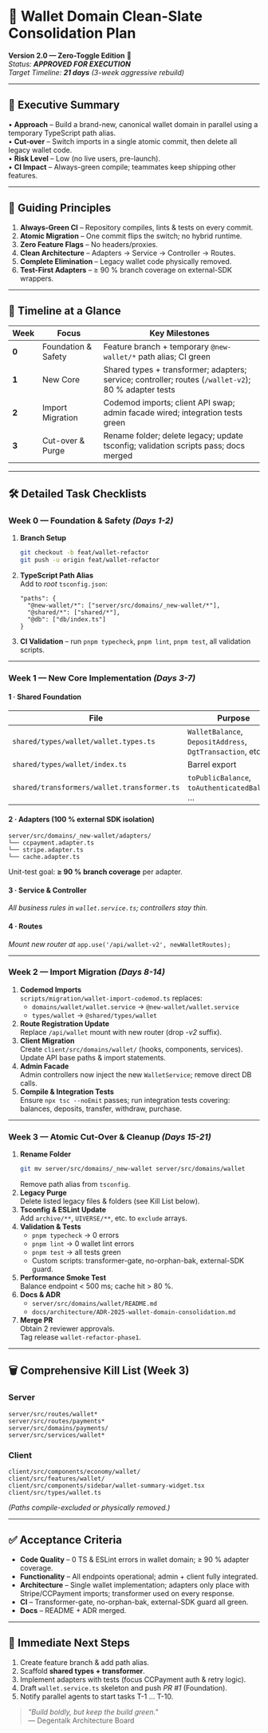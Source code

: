 # 🏦 Wallet Domain Clean-Slate Consolidation Plan  
**Version 2.0 — Zero-Toggle Edition** 🚀  
_Status: **APPROVED FOR EXECUTION**_  
_Target Timeline: **21 days** (3-week aggressive rebuild)_

---

## 📑 Executive Summary
• **Approach** – Build a brand-new, canonical wallet domain in parallel using a temporary TypeScript path alias.  
• **Cut-over** – Switch imports in a single atomic commit, then delete all legacy wallet code.  
• **Risk Level** – Low (no live users, pre-launch).  
• **CI Impact** – Always-green compile; teammates keep shipping other features.

---

## 🎯 Guiding Principles
1. **Always-Green CI** – Repository compiles, lints & tests on every commit.  
2. **Atomic Migration** – One commit flips the switch; no hybrid runtime.  
3. **Zero Feature Flags** – No headers/proxies.  
4. **Clean Architecture** – Adapters → Service → Controller → Routes.  
5. **Complete Elimination** – Legacy wallet code physically removed.  
6. **Test-First Adapters** – ≥ 90 % branch coverage on external-SDK wrappers.

---

## 📅 Timeline at a Glance
| Week | Focus | Key Milestones |
|------|-------|----------------|
| **0** | Foundation & Safety | Feature branch + temporary `@new-wallet/*` path alias; CI green |
| **1** | New Core | Shared types + transformer; adapters; service; controller; routes (`/wallet-v2`); 80 % adapter tests |
| **2** | Import Migration | Codemod imports; client API swap; admin facade wired; integration tests green |
| **3** | Cut-over & Purge | Rename folder; delete legacy; update tsconfig; validation scripts pass; docs merged |

---

## 🛠️ Detailed Task Checklists

### Week 0 — Foundation & Safety _(Days 1-2)_
1. **Branch Setup**  
   ```bash
   git checkout -b feat/wallet-refactor
   git push -u origin feat/wallet-refactor
   ```
2. **TypeScript Path Alias**  
   Add to *root* `tsconfig.json`:
   ```jsonc
   "paths": {
     "@new-wallet/*": ["server/src/domains/_new-wallet/*"],
     "@shared/*": ["shared/*"],
     "@db": ["db/index.ts"]
   }
   ```
3. **CI Validation** – run `pnpm typecheck`, `pnpm lint`, `pnpm test`, all validation scripts.

---

### Week 1 — New Core Implementation _(Days 3-7)_
#### 1 · Shared Foundation
| File | Purpose |
|------|---------|
| `shared/types/wallet/wallet.types.ts` | `WalletBalance`, `DepositAddress`, `DgtTransaction`, etc. |
| `shared/types/wallet/index.ts` | Barrel export |
| `shared/transformers/wallet.transformer.ts` | `toPublicBalance`, `toAuthenticatedBalance`, … |

#### 2 · Adapters (100 % external SDK isolation)
```
server/src/domains/_new-wallet/adapters/
└── ccpayment.adapter.ts
└── stripe.adapter.ts
└── cache.adapter.ts
```
Unit-test goal: **≥ 90 % branch coverage** per adapter.

#### 3 · Service & Controller
*All business rules in `wallet.service.ts`; controllers stay thin.*

#### 4 · Routes
*Mount new router at* `app.use('/api/wallet-v2', newWalletRoutes);`

---

### Week 2 — Import Migration _(Days 8-14)_
1. **Codemod Imports**  
   `scripts/migration/wallet-import-codemod.ts` replaces:
   - `domains/wallet/wallet.service` → `@new-wallet/wallet.service`  
   - `types/wallet` → `@shared/types/wallet`
2. **Route Registration Update**  
   Replace `/api/wallet` mount with new router (drop *-v2* suffix).
3. **Client Migration**  
   Create `client/src/domains/wallet/` (hooks, components, services).  
   Update API base paths & import statements.
4. **Admin Facade**  
   Admin controllers now inject the new `WalletService`; remove direct DB calls.
5. **Compile & Integration Tests**  
   Ensure `npx tsc --noEmit` passes; run integration tests covering: balances, deposits, transfer, withdraw, purchase.

---

### Week 3 — Atomic Cut-Over & Cleanup _(Days 15-21)_
1. **Rename Folder**  
   ```bash
   git mv server/src/domains/_new-wallet server/src/domains/wallet
   ```
   Remove path alias from `tsconfig`.
2. **Legacy Purge**  
   Delete listed legacy files & folders (see Kill List below).
3. **Tsconfig & ESLint Update**  
   Add `archive/**`, `UIVERSE/**`, etc. to `exclude` arrays.
4. **Validation & Tests**  
   - `pnpm typecheck` → 0 errors  
   - `pnpm lint` → 0 wallet lint errors  
   - `pnpm test` → all tests green  
   - Custom scripts: transformer-gate, no-orphan-bak, external-SDK guard.
5. **Performance Smoke Test**  
   Balance endpoint < 500 ms; cache hit > 80 %.
6. **Docs & ADR**  
   - `server/src/domains/wallet/README.md`  
   - `docs/architecture/ADR-2025-wallet-domain-consolidation.md`
7. **Merge PR**  
   Obtain 2 reviewer approvals.  
   Tag release `wallet-refactor-phase1`.

---

## 🗑️ Comprehensive Kill List (Week 3)
### Server
```
server/src/routes/wallet*        
server/src/routes/payments*      
server/src/domains/payments/     
server/src/services/wallet*      
```
### Client
```
client/src/components/economy/wallet/      
client/src/features/wallet/                
client/src/components/sidebar/wallet-summary-widget.tsx
client/src/types/wallet.ts
```
*(Paths compile-excluded or physically removed.)*

---

## ✅ Acceptance Criteria
- **Code Quality** – 0 TS & ESLint errors in wallet domain; ≥ 90 % adapter coverage.  
- **Functionality** – All endpoints operational; admin + client fully integrated.  
- **Architecture** – Single wallet implementation; adapters only place with Stripe/CCPayment imports; transformer used on every response.  
- **CI** – Transformer-gate, no-orphan-bak, external-SDK guard all green.  
- **Docs** – README + ADR merged.

---

## 🚀 Immediate Next Steps
1. Create feature branch & add path alias.  
2. Scaffold **shared types + transformer**.  
3. Implement adapters with tests (focus CCPayment auth & retry logic).  
4. Draft `wallet.service.ts` skeleton and push *PR #1* (Foundation).  
5. Notify parallel agents to start tasks T-1 … T-10.

> _"Build boldly, but keep the build green."_  
> — Degentalk Architecture Board 